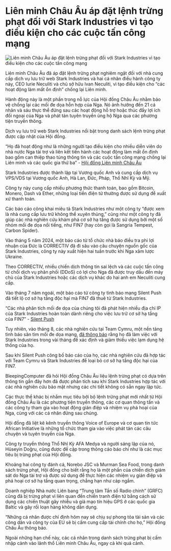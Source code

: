 # Liên minh Châu Âu áp đặt lệnh trừng phạt đối với Stark Industries vì tạo điều kiện cho các cuộc tấn công mạng

![Liên minh Châu Âu áp đặt lệnh trừng phạt đối với Stark Industries vì tạo điều kiện cho các cuộc tấn công mạng](https://www.bleepstatic.com/content/hl-images/2025/05/21/Stark_Industries_warning_centered.png)

Liên minh Châu Âu đã áp đặt lệnh trừng phạt nghiêm ngặt đối với nhà cung cấp dịch vụ lưu trữ web Stark Industries và hai cá nhân điều hành công ty này, CEO Iurie Neculiti và chủ sở hữu Ivan Neculiti, vì tạo điều kiện cho “các hoạt động làm mất ổn định” chống lại Liên minh.

Hành động này là một phần trong nỗ lực của Hội đồng Châu Âu nhằm bảo vệ chống lại các mối đe dọa hỗn hợp của Nga. Nó ảnh hưởng đến 21 cá nhân và sáu thực thể đứng sau các hoạt động hỗ trợ hoặc thúc đẩy lợi ích đối ngoại của Nga và phát tán tuyên truyền ủng hộ Nga qua các phương tiện truyền thông.

Dịch vụ lưu trữ web Stark Industries nổi bật trong danh sách lệnh trừng phạt được cập nhật của Hội đồng.

“Họ đã hoạt động như là những người tạo điều kiện cho nhiều diễn viên do nhà nước Nga tài trợ và liên kết tiến hành các hoạt động làm mất ổn định bao gồm can thiệp thao túng thông tin và các cuộc tấn công mạng chống lại Liên minh và các quốc gia thứ ba” - [Hội đồng Liên minh Châu Âu](https://www.consilium.europa.eu/en/press/press-releases/2025/05/20/russian-hybrid-threats-eu-lists-further-21-individuals-and-6-entities-and-introduces-sectoral-measures-in-response-to-destabilising-activities-against-the-eu-its-member-states-and-international-partners/)

Stark Industries được thành lập tại Vương quốc Anh và cung cấp dịch vụ VPS/VDS tại Vương quốc Anh, Hà Lan, Đức, Pháp, Thổ Nhĩ Kỳ và Mỹ.

Công ty này cung cấp nhiều phương thức thanh toán, bao gồm Bitcoin, Monero, Dash và Ether, những loại tiền điện tử thường được sử dụng để xuất xứ thanh toán.

Các báo cáo công khai miêu tả Stark Industries như một công ty “được xem là nhà cung cấp lưu trữ không thể xuyên thủng,” cũng như một công ty đã giúp các nhà nghiên cứu khám phá cơ sở hạ tầng được sử dụng bởi một số nhóm mối đe dọa nổi tiếng, như FIN7 (hay còn gọi là Sangria Tempest, Carbon Spider).

Vào tháng 5 năm 2024, một báo cáo từ tổ chức nhà báo điều tra phi lợi nhuận của Đức là CORRECTIV đã đi sâu vào câu chuyện nguồn gốc của Stark Industries, công ty này xuất hiện hai tuần trước khi Nga xâm lược Ukraine.

Theo CORRECTIV, nhiều chiến dịch thông tin sai lệch và các cuộc tấn công từ chối dịch vụ phân phối (DDoS) có lợi cho Nga đã được truy dấu đến máy chủ của Stark Industries hoặc các dịch vụ khác do hai anh em Neculiti cung cấp.

Vào tháng 7 năm ngoái, một báo cáo từ công ty tình báo mạng Silent Push đã tiết lộ cơ sở hạ tầng độc hại mà FIN7 đã thuê từ Stark Industries.

“Các nhà phân tích mối đe dọa của chúng tôi đã phát hiện nhiều địa chỉ IP của Stark Industries hoàn toàn dành riêng cho việc lưu trữ cơ sở hạ tầng của FIN7” - [Silent Push](https://www.silentpush.com/blog/fin7/#h-rented-fin7-infrastructure-stark-industries)

Tuy nhiên, vào tháng 8, các nhà nghiên cứu tại Team Cymru, một nền tảng tình báo săn tìm mối đe dọa mạng, [đã thông báo](https://www.team-cymru.com/post/fin7-the-truth-doesn-t-need-to-be-so-stark) rằng họ đã làm việc với Stark Industries trong vài tháng để xác định và giảm thiểu việc lạm dụng hệ thống của họ.

Sau khi Silent Push công bố báo cáo của họ, các nhà nghiên cứu đã hợp tác với Team Cymru và Stark Industries để loại bỏ cơ sở hạ tầng độc hại của FIN7.

BleepingComputer đã hỏi Hội đồng Châu Âu liệu lệnh trừng phạt có dựa trên thông tin gần đây hơn đã được phân tích sau khi Stark Industries hợp tác với các nhà nghiên cứu bảo mật nhưng các chi tiết không có sẵn ngay lập tức.

Các thực thể khác bị nhắm mục tiêu bởi bộ lệnh trừng phạt mới nhất từ Hội đồng Châu Âu là các phương tiện truyền thông, các cơ quan thông tấn và các công ty tham gia vào hoạt động gián điệp và nhiệm vụ phá hoại của Nga, cùng với các cá nhân đứng sau chúng.

Hội đồng đã liệt kê kênh truyền thông Voice of Europe và cơ quan tin tức African Initiative là những tổ chức tham gia vào việc phát tán các câu chuyện và tuyên truyền của Nga.

Công ty truyền thông Thổ Nhĩ Kỳ AFA Medya và người sáng lập của nó, Hüseyin Doğru, cũng được đề cập trong thông cáo báo chí như là các mục tiêu bị trừng phạt của Hội đồng.

Khoảng hai công ty đánh cá, Norebo JSC và Murman Sea Food, trong danh sách trừng phạt, Hội đồng cho biết rằng họ là một phần của chiến dịch giám sát do Nga tài trợ và được sử dụng để thực hiện các nhiệm vụ gián điệp và phá hoại cơ sở hạ tầng quan trọng, chẳng hạn như cáp ngầm.

Doanh nghiệp Nhà nước Liên bang “Trung tâm Tần số Radio chính” (GRFC) cũng đã bị trừng phạt vì liên quan đến chiến tranh điện tử bằng cách sử dụng các chiến thuật gây nhiễu và giả mạo tín hiệu GPS ở các quốc gia Baltic và gây rối loạn hàng không dân dụng.

“Những cá nhân được chỉ định hôm nay sẽ chịu sự phong tỏa tài sản và các công dân và công ty của EU sẽ bị cấm cung cấp tài chính cho họ,” Hội đồng Châu Âu thông báo.

Ngoài những hạn chế này, các cá nhân trong danh sách trừng phạt bị cấm nhập cảnh vào lãnh thổ Liên minh Châu Âu, ngay cả khi quá cảnh.